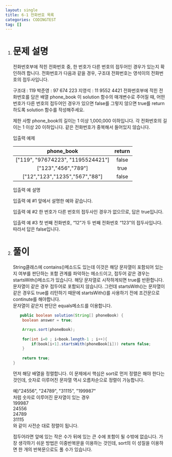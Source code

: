 ```yaml
---
layout: single
title: 6-1 전화번호 목록
categories: CODINGTEST
tag: []
---
```


1. # 문제 설명
   전화번호부에 적힌 전화번호 중, 한 번호가 다른 번호의 접두어인 경우가 있는지 확인하려 합니다.
   전화번호가 다음과 같을 경우, 구조대 전화번호는 영석이의 전화번호의 접두사입니다.

   구조대 : 119
   박준영 : 97 674 223
   지영석 : 11 9552 4421
   전화번호부에 적힌 전화번호를 담은 배열 phone_book 이 solution 함수의 매개변수로 주어질 때, 어떤 번호가 다른 번호의 접두어인 경우가 있으면 false를 그렇지 않으면 true를 return 하도록 solution 함수를 작성해주세요.

   제한 사항
   phone_book의 길이는 1 이상 1,000,000 이하입니다.
   각 전화번호의 길이는 1 이상 20 이하입니다.
   같은 전화번호가 중복해서 들어있지 않습니다.

   입출력 예제

   |              phone_book         | return |
   |:-------------------------------:|:------:|
   |["119", "97674223", "1195524421"]| false  |
   |      ["123","456","789"]        |  true  |
   | ["12","123","1235","567","88"]  | false  |
   
   입출력 예 설명

   입출력 예 #1
   앞에서 설명한 예와 같습니다.

   입출력 예 #2
   한 번호가 다른 번호의 접두사인 경우가 없으므로, 답은 true입니다.

   입출력 예 #3
   첫 번째 전화번호, “12”가 두 번째 전화번호 “123”의 접두사입니다. 따라서 답은 false입니다.   

1. # 풀이
    String클래스에 contains()메소드도 있는데 이것은 해당 문자열이 포함되어 있는지 여부를 판단하는 포함 관계를 파악하는 메소드이고, 접두어 같은 경우는 startsWith()메소드가 있습니다. 해당 문자열로 시작하게되면 true를 반환합니다.   
    문자열이 같은 경우 접두어로 포함되지 않습니다. 그런데 startsWith()는 문자열이 같은 경우도 true를 리턴하기 때문에 startsWith()를 사용하기 전에 조건문으로 continute를 해야합니다.   
    문자열이 같은지 판단은 equals메소드를 이용합니다.
   
    ```java
       public boolean solution(String[] phoneBook) {
        boolean answer = true;
    
        Arrays.sort(phoneBook);
        
        for(int i=0 ; i<book.length-1 ; i++){
            if(book[i+1].startsWith(phoneBook[i])) return false;
        }
         
        return true;
    }
   ```   
    먼저 해당 배열을 정렬합니다. 이 문제에서 핵심은 sort로 먼저 정렬은 해야 한다는 것인데, 숫자로 이루어진 문자열 역시 오름차순으로 정렬이 가능합니다.   

    예)"24556", "24789", "31115", "199987"   
    처럼 숫자로 이루어진 문자열이 있는 경우   
    199987   
    24556   
    24789   
    31115   
    와 같이 사전순 대로 정렬이 됩니다.   

    접두어라면 앞에 있는 작은 수가 뒤에 있는 큰 수에 포함이 될 수밖에 없습니다. 가장 생각하기 쉬운 방법은 이중반복문을 이용하는 것인데, sort의 이 성질을 이용하면 한 개의 반복문으로도 풀 수가 있습니다.   
